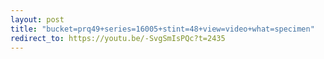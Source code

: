 ```yaml
---
layout: post
title: "bucket=prq49+series=16005+stint=48+view=video+what=specimen"
redirect_to: https://youtu.be/-SvgSmIsPQc?t=2435
---
```

